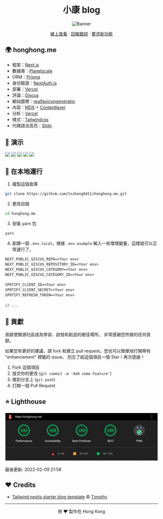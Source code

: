 <h1 align="center">
 小康 blog
</h1>

<p align="center">
  <img src="https://socialify.git.ci/tszhong0411/honghong.me/image?forks=1&issues=1&logo=https%3A%2F%2Fhonghong.me%2Fstatic%2Fimages%2flogo.png&name=1&owner=1&pattern=Circuit%20Board&pulls=1&stargazers=1&theme=Dark"  alt="Banner">
</p>

<p align="center">
    <a href="https://honghong.me" target="blank">線上查看</a>
    ·
    <a href="https://github.com/tszhong0411/honghong.me/issues/new/choose">回報錯誤</a>
    ·
    <a href="https://github.com/tszhong0411/honghong.me/issues/new/choose">要求新功能</a>
</p>

## 🌍 honghong.me

- 框架：[Next.js](https://nextjs.org/)
- 數據庫：[Planetscale](https://planetscale.com/)
- ORM：[Prisma](https://prisma.io/)
- 身份驗證：[NextAuth.js](https://next-auth.js.org/)
- 部署：[Vercel](https://vercel.com)
- 評論：[Giscus](https://giscus.app/)
- 網站圖標：[realfavicongenerator](https://realfavicongenerator.net/)
- 內容：[MDX](https://mdxjs.com/) + [Contentlayer](https://www.contentlayer.dev/)
- 分析：[Vercel](https://vercel.com/)
- 樣式：[Tailwindcss](https://tailwindcss.com)
- 代碼語法高亮：[Shiki](https://github.com/shikijs/shiki)

## 🚀 演示

<img src="https://img.shields.io/badge/website-honghong.me-blue?style=flat-square&color=black" />

<img src="https://img.shields.io/github/repo-size/tszhong0411/honghong.me?style=flat-square&color=green" />

<img src="https://img.shields.io/github/languages/top/tszhong0411/honghong.me?style=flat-square" />

<img src="https://img.shields.io/github/commit-activity/m/tszhong0411/honghong.me?color=orange&style=flat-square" />

<img src="https://img.shields.io/github/deployments/tszhong0411/honghong.me/Production?style=flat-square" />

## 👋 在本地運行

1. 複製這個倉庫

```sh
git clone https://github.com/tszhong0411/honghong.me.git
```

2. 更改目錄

```sh
cd honghong.me
```

3. 安裝 yarn 包

```sh
yarn
```

4. 創建一個 `.env.local`，根據 `.env.example` 輸入一些環境變量，這樣就可以正常運行了。

```txt
NEXT_PUBLIC_GISCUS_REPO=<Your env>
NEXT_PUBLIC_GISCUS_REPOSITORY_ID=<Your env>
NEXT_PUBLIC_GISCUS_CATEGORY=<Your env>
NEXT_PUBLIC_GISCUS_CATEGORY_ID=<Your env>

SPOTIFY_CLIENT_ID=<Your env>
SPOTIFY_CLIENT_SECRET=<Your env>
SPOTIFY_REFRESH_TOKEN=<Your env>

// ...
```

## 🍰 貢獻

貢獻使開源社區成為學習、啟發和創造的絕佳場所。 非常感謝您所做的任何貢獻。

如果您有更好的建議，請 fork 和建立 pull request。您也可以簡單地打開帶有 "enhancement" 標籤的 issue。 別忘了給這個項目一個 Star！再次感謝！

1. Fork 這個項目
2. 提交你的更改 (`git commit -m 'Add some Feature'`)
3. 推到分支上 (`git push`)
4. 打開一個 Pull Request

## ⭐ Lighthouse

<p align="center">
  <a href="https://googlechrome.github.io/lighthouse/viewer/?gist=50f0c8da918422944d8ee2e815eeecc1"><img src="./public/static/images/screenshot/honghong.me-lighthouse-202202092158.png"  alt="lighthouse"></a>
</p>

最後更新: 2022-02-09 21:58

## ❤️ Credits

- [Tailwind nextjs starter blog template](https://github.com/timlrx/tailwind-nextjs-starter-blog) © [Timothy](https://www.timlrx.com/)

<hr>
<p align="center">
用 ❤️ 製作在 Hong Kong
</p>
